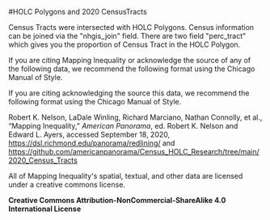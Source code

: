 ﻿#HOLC Polygons and 2020 CensusTracts

Census Tracts were intersected with HOLC Polygons. Census information can be joined via the "nhgis_join" field. There are two field "perc_tract" which gives you the proportion of Census Tract in the HOLC Polygon. 

If you are citing Mapping Inequality or acknowledge the source of any of the following data, we recommend the following format using the Chicago Manual of Style.

If you are citing acknowledging the source this data, we recommend the following format using the Chicago Manual of Style.

Robert K. Nelson, LaDale Winling, Richard Marciano, Nathan Connolly, et al., “Mapping Inequality,” *American Panorama*, ed. Robert K. Nelson and Edward L. Ayers, accessed September 18, 2020, https://dsl.richmond.edu/panorama/redlining/ and https://github.com/americanpanorama/Census_HOLC_Research/tree/main/2020_Census_Tracts

All of Mapping Inequality's spatial, textual, and other data are licensed under a creative commons license. 

**Creative Commons Attribution-NonCommercial-ShareAlike 4.0 International License**
